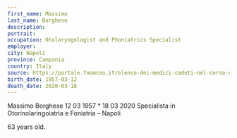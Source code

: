 ```yaml
---
first_name: Massimo
last_name: Borghese
description: 
portrait: 
occupation: Otolaryngologist and Phoniatrics Specialist
employer: 
city: Napoli
province: Campania
country: Italy 
source: https://portale.fnomceo.it/elenco-dei-medici-caduti-nel-corso-dellepidemia-di-covid-19/
birth_date: 1957-03-12
death_date: 2020-03-18
---
```


Massimo Borghese 12 03 1957 † 18 03 2020
Specialista in Otorinolaringoiatria e Foniatria – Napoli

63 years old.